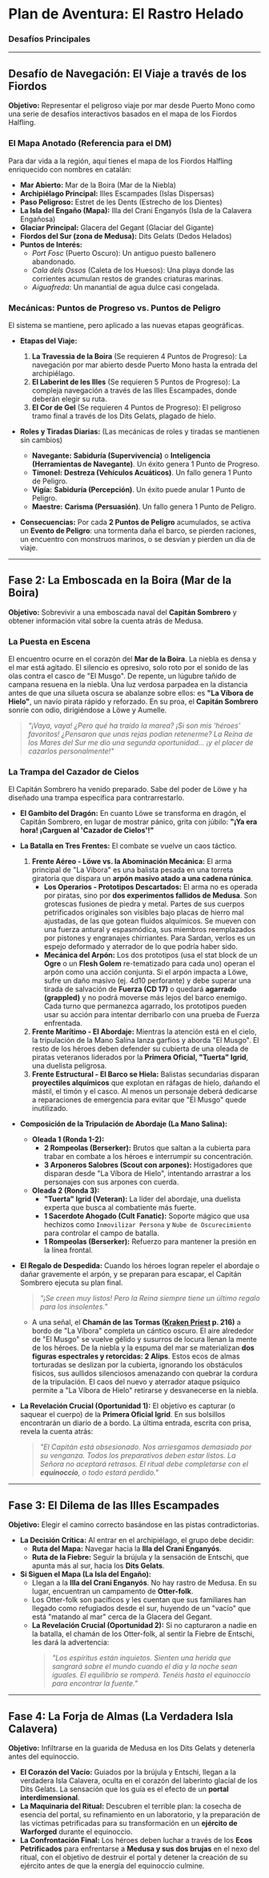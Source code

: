 
# Plan de Aventura: El Rastro Helado

### Desafíos Principales

---

## Desafío de Navegación: El Viaje a través de los Fiordos

**Objetivo:** Representar el peligroso viaje por mar desde Puerto Mono como una serie de desafíos interactivos basados en el mapa de los Fiordos Halfling.

### El Mapa Anotado (Referencia para el DM)

Para dar vida a la región, aquí tienes el mapa de los Fiordos Halfling enriquecido con nombres en catalán:

* **Mar Abierto:** Mar de la Boira (Mar de la Niebla)
* **Archipiélago Principal:** Illes Escampades (Islas Dispersas)
* **Paso Peligroso:** Estret de les Dents (Estrecho de los Dientes)
* **La Isla del Engaño (Mapa):** Illa del Crani Enganyós (Isla de la Calavera Engañosa)
* **Glaciar Principal:** Glacera del Gegant (Glaciar del Gigante)
* **Fiordos del Sur (zona de Medusa):** Dits Gelats (Dedos Helados)
* **Puntos de Interés:**
    * *Port Fosc* (Puerto Oscuro): Un antiguo puesto ballenero abandonado.
    * *Cala dels Ossos* (Caleta de los Huesos): Una playa donde las corrientes acumulan restos de grandes criaturas marinas.
    * *Aiguafreda*: Un manantial de agua dulce casi congelada.

### Mecánicas: Puntos de Progreso vs. Puntos de Peligro

El sistema se mantiene, pero aplicado a las nuevas etapas geográficas.

* **Etapas del Viaje:**
    1.  **La Travessia de la Boira** (Se requieren 4 Puntos de Progreso): La navegación por mar abierto desde Puerto Mono hasta la entrada del archipiélago.
    2.  **El Laberint de les Illes** (Se requieren 5 Puntos de Progreso): La compleja navegación a través de las Illes Escampades, donde deberán elegir su ruta.
    3.  **El Cor de Gel** (Se requieren 4 Puntos de Progreso): El peligroso tramo final a través de los Dits Gelats, plagado de hielo.

* **Roles y Tiradas Diarias:** (Las mecánicas de roles y tiradas se mantienen sin cambios)
    * **Navegante:** **Sabiduría (Supervivencia)** o **Inteligencia (Herramientas de Navegante)**. Un éxito genera 1 Punto de Progreso.
    * **Timonel:** **Destreza (Vehículos Acuáticos)**. Un fallo genera 1 Punto de Peligro.
    * **Vigía:** **Sabiduría (Percepción)**. Un éxito puede anular 1 Punto de Peligro.
    * **Maestre:** **Carisma (Persuasión)**. Un fallo genera 1 Punto de Peligro.

* **Consecuencias:** Por cada **2 Puntos de Peligro** acumulados, se activa un **Evento de Peligro**: una tormenta daña el barco, se pierden raciones, un encuentro con monstruos marinos, o se desvían y pierden un día de viaje.

---

## Fase 2: La Emboscada en la Boira (Mar de la Boira)

**Objetivo:** Sobrevivir a una emboscada naval del **Capitán Sombrero** y obtener información vital sobre la cuenta atrás de Medusa.

### La Puesta en Escena

El encuentro ocurre en el corazón del **Mar de la Boira**. La niebla es densa y el mar está agitado. El silencio es opresivo, solo roto por el sonido de las olas contra el casco de "El Musgo". De repente, un lúgubre tañido de campana resuena en la niebla. Una luz verdosa parpadea en la distancia antes de que una silueta oscura se abalanze sobre ellos: es **"La Víbora de Hielo"**, un navío pirata rápido y reforzado. En su proa, el **Capitán Sombrero** sonríe con odio, dirigiéndose a Löwe y Aumelle.

>   *"¡Vaya, vaya! ¿Pero qué ha traído la marea? ¡Si son mis 'héroes' favoritos! ¿Pensaron que unas rejas podían retenerme? La Reina de los Mares del Sur me dio una segunda oportunidad... ¡y el placer de cazarlos personalmente!"*

### La Trampa del Cazador de Cielos

El Capitán Sombrero ha venido preparado. Sabe del poder de Löwe y ha diseñado una trampa específica para contrarrestarlo.

* **El Gambito del Dragón:** En cuanto Löwe se transforma en dragón, el Capitán Sombrero, en lugar de mostrar pánico, grita con júbilo: **"¡Ya era hora! ¡Carguen al 'Cazador de Cielos'!"**

* **La Batalla en Tres Frentes:** El combate se vuelve un caos táctico.
    1.  **Frente Aéreo - Löwe vs. la Abominación Mecánica:** El arma principal de "La Víbora" es una balista pesada en una torreta giratoria que dispara un **arpón masivo atado a una cadena rúnica**.
        * **Los Operarios - Prototipos Descartados:** El arma no es operada por piratas, sino por **dos experimentos fallidos de Medusa**. Son grotescas fusiones de piedra y metal. Partes de sus cuerpos petrificados originales son visibles bajo placas de hierro mal ajustadas, de las que gotean fluidos alquímicos. Se mueven con una fuerza antural y espasmódica, sus miembros reemplazados por pistones y engranajes chirriantes. Para Sardan, verlos es un espejo deformado y aterrador de lo que podría haber sido.
        * **Mecánica del Arpón:** Los dos prototipos (usa el stat block de un **Ogre** o un **Flesh Golem** re-tematizado para cada uno) operan el arpón como una acción conjunta. Si el arpón impacta a Löwe, sufre un daño masivo (ej. 4d10 perforante) y debe superar una tirada de salvación de **Fuerza (CD 17)** o quedará **agarrado (grappled)** y no podrá moverse más lejos del barco enemigo. Cada turno que permanezca agarrado, los prototipos pueden usar su acción para intentar derribarlo con una prueba de Fuerza enfrentada.
    2.  **Frente Marítimo - El Abordaje:** Mientras la atención está en el cielo, la tripulación de la Mano Salina lanza garfios y aborda "El Musgo". El resto de los héroes deben defender su cubierta de una oleada de piratas veteranos liderados por la **Primera Oficial, "Tuerta" Igrid**, una duelista peligrosa.
    3.  **Frente Estructural - El Barco se Hiela:** Balistas secundarias disparan **proyectiles alquímicos** que explotan en ráfagas de hielo, dañando el mástil, el timón y el casco. Al menos un personaje deberá dedicarse a reparaciones de emergencia para evitar que "El Musgo" quede inutilizado.

* **Composición de la Tripulación de Abordaje (La Mano Salina):**
    * **Oleada 1 (Ronda 1-2):**
        * **2 Rompeolas (Berserker):** Brutos que saltan a la cubierta para trabar en combate a los héroes e interrumpir su concentración.
        * **3 Arponeros Salobres (Scout con arpones):** Hostigadores que disparan desde "La Víbora de Hielo", intentando arrastrar a los personajes con sus arpones con cuerda.
    * **Oleada 2 (Ronda 3):**
        * **"Tuerta" Igrid (Veteran):** La líder del abordaje, una duelista experta que busca al combatiente más fuerte.
        * **1 Sacerdote Ahogado (Cult Fanatic):** Soporte mágico que usa hechizos como `Inmovilizar Persona` y `Nube de Oscurecimiento` para controlar el campo de batalla.
        * **1 Rompeolas (Berserker):** Refuerzo para mantener la presión en la línea frontal.

* **El Regalo de Despedida:** Cuando los héroes logran repeler el abordaje o dañar gravemente el arpón, y se preparan para escapar, el Capitán Sombrero ejecuta su plan final.
    >   *"¡Se creen muy listos! Pero la Reina siempre tiene un último regalo para los insolentes."*
    * A una señal, el **Chamán de las Tormas ([Kraken Priest](https://online.anyflip.com/tqblu/upsf/mobile/index.html#p=217) p. 216)** a bordo de "La Víbora" completa un cántico oscuro. El aire alrededor de "El Musgo" se vuelve gélido y susurros de locura llenan la mente de los héroes. De la niebla y la espuma del mar se materializan **dos figuras espectrales y retorcidas: 2 Alips**. Estos ecos de almas torturadas se deslizan por la cubierta, ignorando los obstáculos físicos, sus aullidos silenciosos amenazando con quebrar la cordura de la tripulación. El caos del nuevo y aterrador ataque psíquico permite a "La Víbora de Hielo" retirarse y desvanecerse en la niebla.

* **La Revelación Crucial (Oportunidad 1):** El objetivo es capturar (o saquear el cuerpo) de la **Primera Oficial Igrid**. En sus bolsillos encontrarán un diario de a bordo. La última entrada, escrita con prisa, revela la cuenta atrás:
    >   *"El Capitán está obsesionado. Nos arriesgamos demasiado por su venganza. Todos los preparativos deben estar listos. La Señora no aceptará retrasos. El ritual debe completarse con el **equinoccio**, o todo estará perdido."*

---

## Fase 3: El Dilema de las Illes Escampades

**Objetivo:** Elegir el camino correcto basándose en las pistas contradictorias.

* **La Decisión Crítica:** Al entrar en el archipiélago, el grupo debe decidir:
    * **Ruta del Mapa:** Navegar hacia la **Illa del Crani Enganyós**.
    * **Ruta de la Fiebre:** Seguir la brújula y la sensación de Entschi, que apunta más al sur, hacia los **Dits Gelats**.
* **Si Siguen el Mapa (La Isla del Engaño):**
    * Llegan a la **Illa del Crani Enganyós**. No hay rastro de Medusa. En su lugar, encuentran un campamento de **Otter-folk**.
    * Los Otter-folk son pacíficos y les cuentan que sus familiares han llegado como refugiados desde el sur, huyendo de un "vacío" que está "matando al mar" cerca de la Glacera del Gegant.
    * **La Revelación Crucial (Oportunidad 2):** Si no capturaron a nadie en la batalla, el chamán de los Otter-folk, al sentir la Fiebre de Entschi, les dará la advertencia:
        >   *"Los espíritus están inquietos. Sienten una herida que sangrará sobre el mundo cuando el día y la noche sean iguales. El equilibrio se romperá. Tenéis hasta el equinoccio para encontrar la fuente."*

---

## Fase 4: La Forja de Almas (La Verdadera Isla Calavera)

**Objetivo:** Infiltrarse en la guarida de Medusa en los Dits Gelats y detenerla antes del equinoccio.

* **El Corazón del Vacío:** Guiados por la brújula y Entschi, llegan a la verdadera Isla Calavera, oculta en el corazón del laberinto glacial de los Dits Gelats. La sensación que los guía es el efecto de un **portal interdimensional**.
* **La Maquinaria del Ritual:** Descubren el terrible plan: la cosecha de esencia del portal, su refinamiento en un laboratorio, y la preparación de las víctimas petrificadas para su transformación en un **ejército de Warforged** durante el equinoccio.
* **La Confrontación Final:** Los héroes deben luchar a través de los **Ecos Petrificados** para enfrentarse a **Medusa y sus dos brujas** en el nexo del ritual, con el objetivo de destruir el portal y detener la creación de su ejército antes de que la energía del equinoccio culmine.